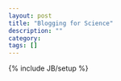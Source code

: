 ```yaml
---
layout: post
title: "Blogging for Science"
description: ""
category: 
tags: []
---
```

{% include JB/setup %}

